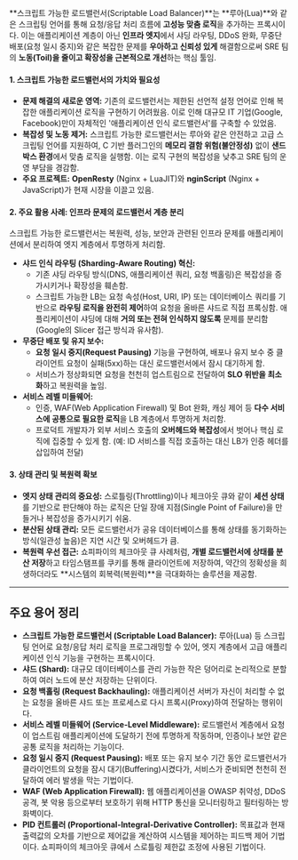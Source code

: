 **스크립트 가능한 로드밸런서(Scriptable Load Balancer)**는 **루아(Lua)**와 같은 스크립팅 언어를 통해 요청/응답 처리 흐름에 **고성능 맞춤 로직**을 추가하는 프록시이다. 이는 애플리케이션 계층이 아닌 **인프라 엣지**에서 샤딩 라우팅, DDoS 완화, 무중단 배포(요청 일시 중지)와 같은 복잡한 문제를 **우아하고 신뢰성 있게** 해결함으로써 SRE 팀의 **노동(Toil)을 줄이고 확장성을 근본적으로 개선**하는 핵심 툴임.

#### **1. 스크립트 가능한 로드밸런서의 가치와 필요성**

- **문제 해결의 새로운 영역:** 기존의 로드밸런서는 제한된 선언적 설정 언어로 인해 복잡한 애플리케이션 로직을 구현하기 어려웠음. 이로 인해 대규모 IT 기업(Google, Facebook)만이 자체적인 '애플리케이션 인식 로드밸런서'를 구축할 수 있었음.
- **복잡성 및 노동 제거:** 스크립트 가능한 로드밸런서는 루아와 같은 안전하고 고급 스크립팅 언어를 지원하여, C 기반 플러그인의 **메모리 결함 위험(불안정성)** 없이 **샌드박스 환경**에서 맞춤 로직을 실행함. 이는 로직 구현의 복잡성을 낮추고 SRE 팀의 운영 부담을 경감함.
- **주요 프로젝트:** **OpenResty** (Nginx + LuaJIT)와 **nginScript** (Nginx + JavaScript)가 현재 시장을 이끌고 있음.

#### **2. 주요 활용 사례: 인프라 문제의 로드밸런서 계층 분리**

스크립트 가능한 로드밸런서는 복원력, 성능, 보안과 관련된 인프라 문제를 애플리케이션에서 분리하여 엣지 계층에서 투명하게 처리함.

- **샤드 인식 라우팅 (Sharding-Aware Routing) 혁신:**
    - 기존 샤딩 라우팅 방식(DNS, 애플리케이션 쿼리, 요청 백홀링)은 복잡성을 증가시키거나 확장성을 훼손함.
    - 스크립트 가능한 LB는 요청 속성(Host, URI, IP) 또는 데이터베이스 쿼리를 기반으로 **라우팅 로직을 완전히 제어**하여 요청을 올바른 샤드로 직접 프록싱함. 애플리케이션이 샤딩에 대해 **거의 또는 전혀 인식하지 않도록** 문제를 분리함(Google의 Slicer 접근 방식과 유사함).
- **무중단 배포 및 유지 보수:**
    - **요청 일시 중지(Request Pausing)** 기능을 구현하여, 배포나 유지 보수 중 클라이언트 요청이 실패(5xx)하는 대신 로드밸런서에서 잠시 대기하게 함.
    - 서비스가 정상화되면 요청을 천천히 업스트림으로 전달하여 **SLO 위반을 최소화**하고 복원력을 높임.
- **서비스 레벨 미들웨어:**
    - 인증, WAF(Web Application Firewall) 및 Bot 완화, 캐싱 제어 등 **다수 서비스에 공통으로 필요한 로직**을 LB 계층에서 투명하게 처리함.
    - 프로덕트 개발자가 외부 서비스 호출의 **오버헤드와 복잡성**에서 벗어나 핵심 로직에 집중할 수 있게 함. (예: ID 서비스를 직접 호출하는 대신 LB가 인증 헤더를 삽입하여 전달)

#### **3. 상태 관리 및 복원력 확보**

- **엣지 상태 관리의 중요성:** 스로틀링(Throttling)이나 체크아웃 큐와 같이 **세션 상태**를 기반으로 판단해야 하는 로직은 단일 장애 지점(Single Point of Failure)을 만들거나 복잡성을 증가시키기 쉬움.
- **분산된 상태 관리:** 모든 로드밸런서가 공유 데이터베이스를 통해 상태를 동기화하는 방식(일관성 높음)은 지연 시간 및 오버헤드가 큼.
- **복원력 우선 접근:** 쇼피파이의 체크아웃 큐 사례처럼, **개별 로드밸런서에 상태를 분산 저장**하고 타임스탬프를 쿠키를 통해 클라이언트에 저장하여, 약간의 정확성을 희생하더라도 **시스템의 회복력(복원력)**을 극대화하는 솔루션을 제공함.

---

## 주요 용어 정리

- **스크립트 가능한 로드밸런서 (Scriptable Load Balancer):** 루아(Lua) 등 스크립팅 언어로 요청/응답 처리 로직을 프로그래밍할 수 있어, 엣지 계층에서 고급 애플리케이션 인식 기능을 구현하는 프록시이다.
- **샤드 (Shard):** 대규모 데이터베이스를 관리 가능한 작은 덩어리로 논리적으로 분할하여 여러 노드에 분산 저장하는 단위이다.
- **요청 백홀링 (Request Backhauling):** 애플리케이션 서버가 자신이 처리할 수 없는 요청을 올바른 샤드 또는 프로세스로 다시 프록시(Proxy)하여 전달하는 행위이다.
- **서비스 레벨 미들웨어 (Service-Level Middleware):** 로드밸런서 계층에서 요청이 업스트림 애플리케이션에 도달하기 전에 투명하게 작동하며, 인증이나 보안 같은 공통 로직을 처리하는 기능이다.
- **요청 일시 중지 (Request Pausing):** 배포 또는 유지 보수 기간 동안 로드밸런서가 클라이언트의 요청을 잠시 대기(Buffering)시켰다가, 서비스가 준비되면 천천히 전달하여 에러 발생을 막는 기법이다.
- **WAF (Web Application Firewall):** 웹 애플리케이션을 OWASP 취약성, DDoS 공격, 봇 악용 등으로부터 보호하기 위해 HTTP 통신을 모니터링하고 필터링하는 방화벽이다.
- **PID 컨트롤러 (Proportional-Integral-Derivative Controller):** 목표값과 현재 출력값의 오차를 기반으로 제어값을 계산하여 시스템을 제어하는 피드백 제어 기법이다. 쇼피파이의 체크아웃 큐에서 스로틀링 제한값 조정에 사용된 기법이다.